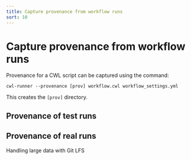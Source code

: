 ```yaml
---
title: Capture provenance from workflow runs
sort: 10
---
```


# Capture provenance from workflow runs

Provenance for a CWL script can be captured using the command:
```
cwl-runner --provenance [prov] workflow.cwl workflow_settings.yml
```
This creates the `[prov]` directory.


## Provenance of test runs

## Provenance of real runs

Handling large data with Git LFS

